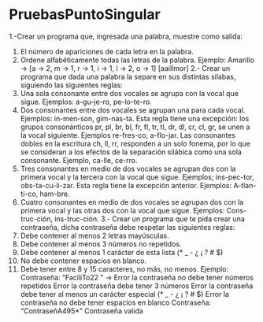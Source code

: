 # PruebasPuntoSingular
1.-Crear un programa que, ingresada una palabra, muestre como salida:
  1. El número de apariciones de cada letra en la palabra.
  2. Ordene alfabéticamente todas las letras de la palabra.
  Ejemplo: Amarillo → [a -> 2, m -> 1, r -> 1, i -> 1, l -> 2, o -> 1] [aaillmor]
2.- Crear un programa que dada una palabra la separe en sus distintas silabas, siguiendo las 
siguientes reglas:
  1. Una sola consonante entre dos vocales se agrupa con la vocal que sigue.
  Ejemplos: a-gu-je-ro, pe-lo-te-ro.
  2. Dos consonantes entre dos vocales se agrupan una para cada vocal. 
  Ejemplos: in-men-son, gim-nas-ta.
  Esta regla tiene una excepción: los grupos consonánticos pr, pl, br, bl, fr, fl, tr, tl, dr, dl, cr, 
  cl, gr, se unen a la vocal siguiente. 
  Ejemplos re-fres-co, a-flo-jar.
  Las consonantes dobles en la escritura ch, ll, rr, responden a un solo fonema, por lo que 
  se consideran a los efectos de la separación silábica como una sola consonante. 
  Ejemplo, ca-lle, ce-rro.
  3. Tres consonantes en medio de dos vocales se agrupan dos con la primera vocal y la 
  tercera con la vocal que sigue. 
  Ejemplos; ins-pec-tor, obs-ta-cu-li-zar.
  Esta regla tiene la excepción anterior. 
  Ejemplos: A-tlan-ti-co, ham-bre.
  4. Cuatro consonantes en medio de dos vocales se agrupan dos con la primera vocal y las 
  otras dos con la vocal que sigue. 
  Ejemplos: Cons-truc-ción, ins-truc-ción.
3.- Crear un programa que te pida crear una contraseña, dicha contraseña debe respetar las 
siguientes reglas:
  1. Debe contener al menos 2 letras mayúsculas.
  2. Debe contener al menos 3 números no repetidos.
  3. Debe contener al menos 1 carácter de esta lista (* _ - ¿ ¡ ? # $)
  4. No debe contener espacios en blanco.
  5. Debe tener entre 8 y 15 caracteres, no más, no menos.
  Ejemplo: 
  Contraseña: “FaciliTo22 ” -> 
  Error la contraseña no debe tener números repetidos
  Error la contraseña debe tener 3 números
  Error la contraseña debe tener al menos un carácter especial (* _ - ¿ ¡ ? # $)
  Error la contraseña no debe tener espacios en blanco
  Contraseña: “ContraseñA495*”
  Contraseña valida
